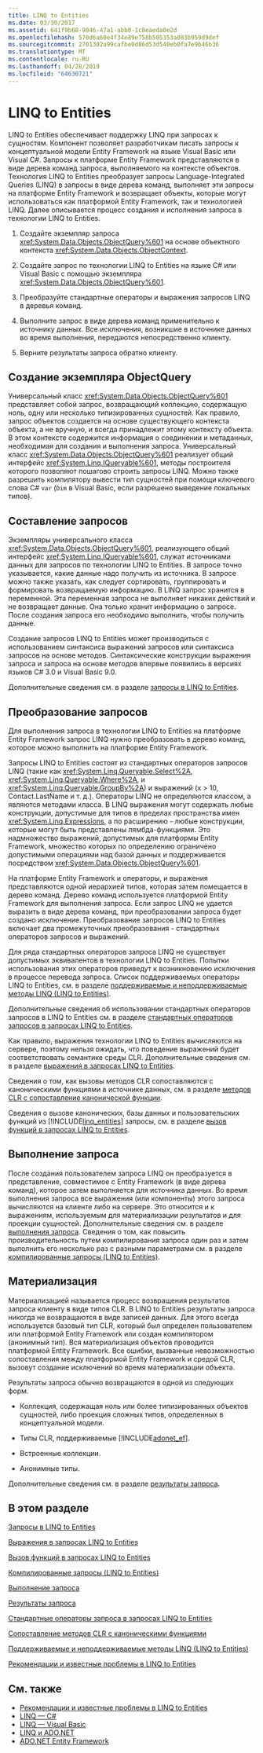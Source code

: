 ```yaml
---
title: LINQ to Entities
ms.date: 03/30/2017
ms.assetid: 641f9b68-9046-47a1-abb0-1c8eaeda0e2d
ms.openlocfilehash: 570d6a60e4f34e89e758b505353a083b959d9def
ms.sourcegitcommit: 2701302a99cafbe0d86d53d540eb0fa7e9b46b36
ms.translationtype: MT
ms.contentlocale: ru-RU
ms.lasthandoff: 04/28/2019
ms.locfileid: "64630721"
---
```

# <a name="linq-to-entities"></a>LINQ to Entities
LINQ to Entities обеспечивает поддержку LINQ при запросах к сущностям. Компонент позволяет разработчикам писать запросы к концептуальной модели Entity Framework на языке Visual Basic или Visual C#. Запросы к платформе Entity Framework представляются в виде дерева команд запроса, выполняемого на контексте объектов. Технология LINQ to Entities преобразует запросы Language-Integrated Queries (LINQ) в запросы в виде дерева команд, выполняет эти запросы на платформе Entity Framework и возвращает объекты, которые могут использоваться как платформой Entity Framework, так и технологией LINQ. Далее описывается процесс создания и исполнения запроса в технологии LINQ to Entities.  
  
1. Создайте экземпляр запроса <xref:System.Data.Objects.ObjectQuery%601> на основе объектного контекста <xref:System.Data.Objects.ObjectContext>.  
  
2. Создайте запрос по технологии LINQ to Entities на языке C# или Visual Basic с помощью экземпляра <xref:System.Data.Objects.ObjectQuery%601>.  
  
3. Преобразуйте стандартные операторы и выражения запросов LINQ в деревья команд.  
  
4. Выполните запрос в виде дерева команд применительно к источнику данных. Все исключения, возникшие в источнике данных во время выполнения, передаются непосредственно клиенту.  
  
5. Верните результаты запроса обратно клиенту.  
  
## <a name="constructing-an-objectquery-instance"></a>Создание экземпляра ObjectQuery   
 Универсальный класс <xref:System.Data.Objects.ObjectQuery%601> представляет собой запрос, возвращающий коллекцию, содержащую ноль, одну или несколько типизированных сущностей. Как правило, запрос объектов создается на основе существующего контекста объекта, а не вручную, и всегда принадлежит этому контексту объекта. В этом контексте содержится информация о соединении и метаданных, необходимая для создания и выполнения запроса. Универсальный класс <xref:System.Data.Objects.ObjectQuery%601> реализует общий интерфейс <xref:System.Linq.IQueryable%601>, методы построителя которого позволяют пошагово строить запросы LINQ. Можно также разрешить компилятору вывести тип сущностей при помощи ключевого слова C# `var` (`Dim` в Visual Basic, если разрешено выведение локальных типов).  
  
## <a name="composing-the-queries"></a>Составление запросов  
 Экземпляры универсального класса <xref:System.Data.Objects.ObjectQuery%601>, реализующего общий интерфейс <xref:System.Linq.IQueryable%601>, служат источниками данных для запросов по технологии LINQ to Entities. В запросе точно указывается, какие данные надо получить из источника. В запросе можно также указать, как следует сортировать, группировать и формировать возвращаемую информацию. В LINQ запрос хранится в переменной. Эта переменная запроса не выполняет никаких действий и не возвращает данные. Она только хранит информацию о запросе. После создания запроса его необходимо выполнить, чтобы получить данные.  
  
 Создание запросов LINQ to Entities может производиться с использованием синтаксиса выражений запросов или синтаксиса запросов на основе методов. Синтаксические конструкции выражения запроса и запроса на основе методов впервые появились в версиях языков C# 3.0 и Visual Basic 9.0.  
  
 Дополнительные сведения см. в разделе [запросы в LINQ to Entities](../../../../../../docs/framework/data/adonet/ef/language-reference/queries-in-linq-to-entities.md).  
  
## <a name="query-conversion"></a>Преобразование запросов  
 Для выполнения запроса в технологии LINQ to Entities на платформе Entity Framework запрос LINQ нужно преобразовать в дерево команд, которое можно выполнить на платформе Entity Framework.  
  
 Запросы LINQ to Entities состоят из стандартных операторов запросов LINQ (такие как <xref:System.Linq.Queryable.Select%2A>, <xref:System.Linq.Queryable.Where%2A>, и <xref:System.Linq.Queryable.GroupBy%2A>) и выражений (x > 10, Contact.LastName и т. д.). Операторы LINQ не определяются классом, а являются методами класса. В LINQ выражения могут содержать любые конструкции, допустимые для типов в пределах пространства имен <xref:System.Linq.Expressions>, а по расширению - любые конструкции, которые могут быть представлены лямбда-функциями. Это надмножество выражений, допустимых для платформы Entity Framework, множество которых по определению ограничено допустимыми операциями над базой данных и поддерживается посредством <xref:System.Data.Objects.ObjectQuery%601>.  
  
 На платформе Entity Framework и операторы, и выражения представляются одной иерархией типов, которая затем помещается в дерево команд. Дерево команд используется платформой Entity Framework для выполнения запроса. Если запрос LINQ не удается выразить в виде дерева команд, при преобразовании запроса будет создано исключение. Преобразование запросов LINQ to Entities включает два промежуточных преобразования - стандартных операторов запросов и выражений.  
  
 Для ряда стандартных операторов запроса LINQ не существует допустимых эквивалентов в технологии LINQ to Entities. Попытки использования этих операторов приведут к возникновению исключения в процессе перевода запроса. Список поддерживаемых операторы LINQ to Entities, см. в разделе [поддерживаемые и неподдерживаемые методы LINQ (LINQ to Entities)](../../../../../../docs/framework/data/adonet/ef/language-reference/supported-and-unsupported-linq-methods-linq-to-entities.md).  
  
 Дополнительные сведения об использовании стандартных операторов запросов в LINQ to Entities см. в разделе [стандартных операторов запросов в запросах LINQ to Entities](../../../../../../docs/framework/data/adonet/ef/language-reference/standard-query-operators-in-linq-to-entities-queries.md).  
  
 Как правило, выражения технологии LINQ to Entities вычисляются на сервере, поэтому нельзя ожидать, что поведение выражений будет соответствовать семантике среды CLR. Дополнительные сведения см. в разделе [выражения в запросах LINQ to Entities](../../../../../../docs/framework/data/adonet/ef/language-reference/expressions-in-linq-to-entities-queries.md).  
  
 Сведения о том, как вызовы методов CLR сопоставляются с каноническими функциями в источнике данных, см. в разделе [методов CLR с сопоставление канонической функции](../../../../../../docs/framework/data/adonet/ef/language-reference/clr-method-to-canonical-function-mapping.md).  
  
 Сведения о вызове канонических, базы данных и пользовательских функций из [!INCLUDE[linq_entities](../../../../../../includes/linq-entities-md.md)] запросы, см. в разделе [вызов функций в запросах LINQ to Entities](../../../../../../docs/framework/data/adonet/ef/language-reference/calling-functions-in-linq-to-entities-queries.md).  
  
## <a name="query-execution"></a>Выполнение запроса  
 После создания пользователем запроса LINQ он преобразуется в представление, совместимое с Entity Framework (в виде дерева команд), которое затем выполняется для источника данных. Во время выполнения запроса все выражения (или компоненты) этого запроса вычисляются на клиенте либо на сервере. Это относится и к выражениям, используемым для материализации результатов и для проекции сущностей. Дополнительные сведения см. в разделе [выполнения запроса](../../../../../../docs/framework/data/adonet/ef/language-reference/query-execution.md). Сведения о том, как повысить производительность путем компилирования запроса один раз и затем выполнить его несколько раз с разными параметрами см. в разделе [компилированные запросы (LINQ to Entities)](../../../../../../docs/framework/data/adonet/ef/language-reference/compiled-queries-linq-to-entities.md).  
  
## <a name="materialization"></a>Материализация  
 Материализацией называется процесс возвращения результатов запроса клиенту в виде типов CLR. В LINQ to Entities результаты запроса никогда не возвращаются в виде записей данных. Для этого всегда используется базовый тип CLR, который был определен пользователем или платформой Entity Framework или создан компилятором (анонимный тип). Вся материализация объектов проводится платформой Entity Framework. Все ошибки, вызванные невозможностью сопоставления между платформой Entity Framework и средой CLR, вызовут создание исключений во время материализации объекта.  
  
 Результаты запроса обычно возвращаются в одной из следующих форм.  
  
- Коллекция, содержащая ноль или более типизированных объектов сущностей, либо проекция сложных типов, определенных в концептуальной модели.  
  
- Типы CLR, поддерживаемые [!INCLUDE[adonet_ef](../../../../../../includes/adonet-ef-md.md)].  
  
- Встроенные коллекции.  
  
- Анонимные типы.  
  
 Дополнительные сведения см. в разделе [результаты запроса](../../../../../../docs/framework/data/adonet/ef/language-reference/query-results.md).  
  
## <a name="in-this-section"></a>В этом разделе  
 [Запросы в LINQ to Entities](../../../../../../docs/framework/data/adonet/ef/language-reference/queries-in-linq-to-entities.md)  
  
 [Выражения в запросах LINQ to Entities](../../../../../../docs/framework/data/adonet/ef/language-reference/expressions-in-linq-to-entities-queries.md)  
  
 [Вызов функций в запросах LINQ to Entities](../../../../../../docs/framework/data/adonet/ef/language-reference/calling-functions-in-linq-to-entities-queries.md)  
  
 [Компилированные запросы (LINQ to Entities)](../../../../../../docs/framework/data/adonet/ef/language-reference/compiled-queries-linq-to-entities.md)  
  
 [Выполнение запроса](../../../../../../docs/framework/data/adonet/ef/language-reference/query-execution.md)  
  
 [Результаты запроса](../../../../../../docs/framework/data/adonet/ef/language-reference/query-results.md)  
  
 [Стандартные операторы запроса в запросах LINQ to Entities](../../../../../../docs/framework/data/adonet/ef/language-reference/standard-query-operators-in-linq-to-entities-queries.md)  
  
 [Сопоставление методов CLR с каноническими функциями](../../../../../../docs/framework/data/adonet/ef/language-reference/clr-method-to-canonical-function-mapping.md)  
  
 [Поддерживаемые и неподдерживаемые методы LINQ (LINQ to Entities)](../../../../../../docs/framework/data/adonet/ef/language-reference/supported-and-unsupported-linq-methods-linq-to-entities.md)  
  
 [Рекомендации и известные проблемы в LINQ to Entities](../../../../../../docs/framework/data/adonet/ef/language-reference/known-issues-and-considerations-in-linq-to-entities.md)  
  
## <a name="see-also"></a>См. также

- [Рекомендации и известные проблемы в LINQ to Entities](../../../../../../docs/framework/data/adonet/ef/language-reference/known-issues-and-considerations-in-linq-to-entities.md)
- [LINQ — C#](../../../../../csharp/programming-guide/concepts/linq/index.md)
- [LINQ — Visual Basic](../../../../../visual-basic/programming-guide/concepts/linq/index.md)
- [LINQ и ADO.NET](../../../../../../docs/framework/data/adonet/linq-and-ado-net.md)
- [ADO.NET Entity Framework](../../../../../../docs/framework/data/adonet/ef/index.md)
